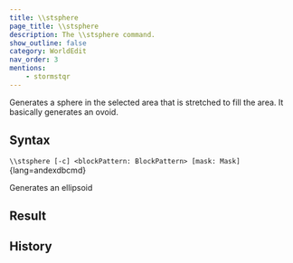 ```yaml
---
title: \\stsphere
page_title: \\stsphere
description: The \\stsphere command.
show_outline: false
category: WorldEdit
nav_order: 3
mentions:
    - stormstqr
---
```


Generates a sphere in the selected area that is stretched to fill the area. It basically generates an ovoid.

<CommandDetailsTable
    name="\\stsphere"
    :categories="[
        'system', 'world', 'server', 'worldedit'
    ]"
    :requiredTags="[
        'canUseChatCommands'
    ]"
    ultraSecurityModeSecurityLevel="WorldEdit"
    version="1.0.0"
    :undoSupported="1"
    :functional="true"
    :deprecated="false"
/>

## Syntax

`\\stsphere [-c] <blockPattern: BlockPattern> [mask: Mask]`{lang=andexdbcmd}

<indent>Generates an ellipsoid</indent>

## Result

<template-EmptySection />

## History

<template-EmptySection />
